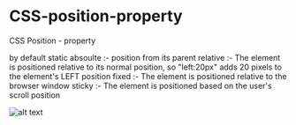 # CSS-position-property
CSS Position -  property 

by default static
absoulte :- position from its parent
relative :- The element is positioned relative to its normal position, so "left:20px" adds 20 pixels to the element's LEFT position
fixed :- 	The element is positioned relative to the browser window
sticky :- The element is positioned based on the user's scroll position


![alt text](https://github.com/[shubhamgoel01]/[CSS-position-property]/blob/[branch]/image.jpg?raw=true)

